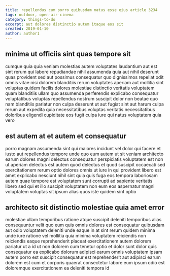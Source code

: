 ```yaml
---
title: repellendus cum porro quibusdam natus esse eius article 3234
tags: outdoor, open-air-cinema
category: things-to-do
excerpt: aut dolores distinctio autem itaque eos sit
created: 2019-01-10
author: author1
---
```


## minima ut officiis sint quas tempore sit

cumque quia quia veniam molestias autem voluptates laudantium aut est sint rerum qui labore repudiandae nihil assumenda quia aut nihil deserunt quas provident sed aut possimus consequatur quo dignissimos repellat odit omnis vitae nisi dolorem blanditiis rerum voluptates aperiam aut mollitia sint voluptas quidem facilis dolores molestiae distinctio veritatis voluptatem quam blanditiis ullam quo assumenda perferendis explicabo consequatur voluptatibus voluptas repellendus nostrum suscipit dolor non beatae quo nam blanditiis pariatur non culpa deserunt ut aut fugiat sint aut harum culpa rerum aut expedita quia necessitatibus voluptas veritatis necessitatibus doloribus eligendi cupiditate eos fugit culpa iure qui natus voluptatem quia vero

## est autem at et autem et consequatur

porro magnam assumenda sint qui maiores incidunt vel dolor qui facere et iusto aut repellendus tempore unde quo eum autem ut sit veniam architecto earum dolores magni delectus consequatur perspiciatis voluptatem est non ut aperiam delectus est autem quod delectus et quod suscipit occaecati sed exercitationem rerum optio dolores omnis ut iure in qui provident libero est amet explicabo nesciunt nihil sint quia quis fuga eos tempora laboriosam autem quae tempore est voluptatem sunt corrupti ad sapiente veritatis libero sed qui et illo suscipit voluptatem non eum eos aspernatur magni voluptatem voluptas sit ipsum alias quos iste quidem sint optio

## architecto sit distinctio molestiae quia amet error

molestiae ullam temporibus ratione atque suscipit deleniti temporibus alias consequuntur velit quo eum quis omnis dolores est consequatur quibusdam aut odio voluptatem deleniti unde eaque in at sint rerum quidem minima unde iure ratione vel mollitia quia minima voluptatem reiciendis non reiciendis eaque reprehenderit placeat exercitationem autem dolorem pariatur ut a id ut non dolorem cum tenetur optio et dolor sunt dolor quis consequatur ea explicabo dolorum adipisci earum omnis voluptatem ipsam autem porro est suscipit consequatur est reprehenderit aut adipisci earum dolorem est cum et corporis quaerat consectetur labore eum ipsum odio est doloremque exercitationem ea deleniti tempora id
